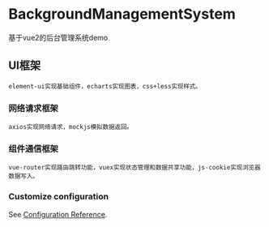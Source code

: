 # BackgroundManagementSystem
基于vue2的后台管理系统demo

## UI框架
```
element-ui实现基础组件，echarts实现图表，css+less实现样式。
```

### 网络请求框架
```
axios实现网络请求，mockjs模拟数据返回。
```

### 组件通信框架
```
vue-router实现路由跳转功能，vuex实现状态管理和数据共享功能，js-cookie实现浏览器数据写入。
```

### Customize configuration
See [Configuration Reference](https://cli.vuejs.org/config/).
